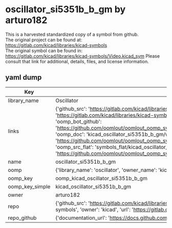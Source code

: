 # oscillator_si5351b_b_gm by arturo182  
This is a harvested standardized copy of a symbol from github.  
The original project can be found at:  
https://gitlab.com/kicad/libraries/kicad-symbols  
The original symbol can be found in:
https://gitlab.com/kicad/libraries/kicad-symbols/Video.kicad_sym
Please consult that link for additional, details, files, and license information.  
## yaml dump  
| Key | Value |  
| --- | --- |  
| library_name | Oscillator |  
| links | {'github_src': 'https://gitlab.com/kicad/libraries/kicad-symbols/Video.kicad_sym', 'github_src_repo': 'https://gitlab.com/kicad/libraries/kicad-symbols', 'oomp_bot': 'kicad_oscillator_si5351b_b_gm/working', 'oomp_bot_github': 'https://github.com/oomlout/oomlout_oomp_symbol_bot/tree/main/kicad_oscillator_si5351b_b_gm/working', 'oomp_doc': 'kicad_oscillator_si5351b_b_gm/working', 'oomp_doc_github': 'https://github.com/oomlout/oomlout_oomp_symbol_doc/tree/main/kicad_oscillator_si5351b_b_gm/working', 'oomp_src_flat': 'symbols_flat/kicad_oscillator_si5351b_b_gm/working', 'oomp_src_flat_github': 'https://github.com/oomlout/oomlout_oomp_symbol_src/tree/main/kicad_oscillator_si5351b_b_gm/working'} |  
| name | oscillator_si5351b_b_gm |  
| oomp | {'library_name': 'oscillator', 'owner_name': 'kicad', 'symbol_name': 'oscillator_si5351b_b_gm'} |  
| oomp_key | oomp_kicad_oscillator_si5351b_b_gm |  
| oomp_key_simple | kicad_oscillator_si5351b_b_gm |  
| owner | arturo182 |  
| repo | {'github_src': 'https://gitlab.com/kicad/libraries/kicad-symbols/Video.kicad_sym', 'name': 'libraries/kicad-symbols', 'owner': 'kicad', 'url': 'https://gitlab.com/kicad/libraries/kicad-symbols'} |  
| repo_github | {'documentation_url': 'https://docs.github.com/rest/repos/repos#get-a-repository', 'message': 'Not Found'} |  

